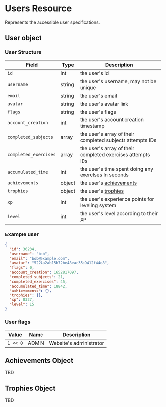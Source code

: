 # Users Resource

Represents the accessible user specifications.

## User object

### User Structure

| Field                 | Type   | Description                                                  |
|-----------------------|--------|--------------------------------------------------------------|
| `id`                  | int    | the user's id                                                |
| `username`            | string | the user's username, may not be unique                       |
| `email`               | string | the user's email                                             |
| `avatar`              | string | the user's avatar link                                       |
| `flags`               | string | the user's flags                                             |
| `account_creation`    | int    | the user's account creation timestamp                        |
| `completed_subjects`  | array  | the user's array of their completed subjects attempts IDs    |
| `completed_exercises` | array  | the user's array of their completed exercises attempts IDs   |
| `accumulated_time`    | int    | the user's time spent doing any exercises in seconds         |
| `achievements`        | object | the user's [achievements](/api/users?id=achievements-object) |
| `trophies`            | object | the user's [trophies](/api/users?id=trophies-object)         |
| `xp`                  | int    | the user's experience points for leveling system             |
| `level`               | int    | the user's level according to their XP                       |          |

### Example user

```json
{
  "id": 36234,
  "username": "bob",
  "email": "bob@example.com",
  "avatar": "5224a2ab15b72be48eac35a9412f44e8",
  "flags": 0,
  "account_creation": 1652817097,
  "completed_subjects": 21,
  "completed_exercises": 45,
  "accumulated_time": 18842,
  "achievements": {},
  "trophies": {},
  "xp": 8327,
  "level": 15
}
```

### User flags

| Value    | Name  | Description             |
|----------|-------|-------------------------|
| `1 << 0` | ADMIN | Website's administrator |

## Achievements Object

TBD

## Trophies Object

TBD

